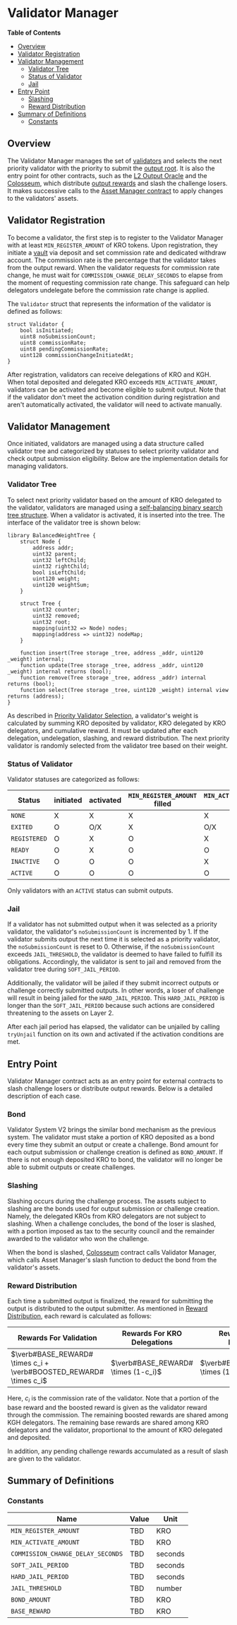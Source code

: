 
# Validator Manager

<!-- All glossary references in this file. -->

[g-validator]: ../../glossary.md#validator
[g-l2-output]: ../../glossary.md#l2-output-root
[output-oracle]: ../../glossary.md#l2-output-oracle-contract
[colosseum-contract]: ../../glossary.md#colosseum-contract
[asset-manager-contract]: ../../glossary.md#asset-manager-contract
[g-output-reward]: ../../glossary.md#output-reward

<!-- START doctoc generated TOC please keep comment here to allow auto update -->
<!-- DON'T EDIT THIS SECTION, INSTEAD RE-RUN doctoc TO UPDATE -->
**Table of Contents**

- [Overview](#overview)
- [Validator Registration](#validator-registration)
- [Validator Management](#validator-management)
  - [Validator Tree](#validator-tree)
  - [Status of Validator](#status-of-validator)
  - [Jail](#jail)
- [Entry Point](#entry-point)
  - [Slashing](#slashing)
  - [Reward Distribution](#reward-distribution)
- [Summary of Definitions](#summary-of-definitions)
  - [Constants](#constants)

<!-- END doctoc generated TOC please keep comment here to allow auto update -->

## Overview

The Validator Manager manages the set of [validators][g-validator] and selects the next priority validator with the
priority to submit the [output root][g-l2-output]. It is also the entry point for other contracts, such as the
[L2 Output Oracle][output-oracle] and the [Colosseum][colosseum-contract], which distribute
[output rewards][g-output-reward] and slash the challenge losers. It makes successive calls to the
[Asset Manager contract][asset-manager-contract] to apply changes to the validators' assets.

## Validator Registration

To become a validator, the first step is to register to the Validator Manager with at least `MIN_REGISTER_AMOUNT` of
KRO tokens. Upon registration, they initiate a [vault](./asset-manager.md#composition-of-asset-manager) via
deposit and set commission rate and dedicated withdraw account. The commission rate is the
percentage that the validator takes from the output reward. When the validator requests for commission rate change,
he must wait for `COMMISSION_CHANGE_DELAY_SECONDS` to elapse from the moment of requesting commission rate change.
This safeguard can help delegators undelegate before the commission rate change is applied.

The `Validator` struct that represents the information of the validator is defined as follows:

```solidity
struct Validator {
    bool isInitiated;
    uint8 noSubmissionCount;
    uint8 commissionRate;
    uint8 pendingCommissionRate;
    uint128 commissionChangeInitiatedAt;
}
```

After registration, validators can receive delegations of KRO and KGH. When total deposited and delegated KRO exceeds
`MIN_ACTIVATE_AMOUNT`, validators can be activated and become eligible to submit output. Note that if the validator
don't meet the activation condition during registration and aren't automatically activated, the validator will need to
activate manually.

## Validator Management

Once initiated, validators are managed using a data structure called validator tree and categorized by statuses to
select priority validator and check output submission eligibility. Below are the implementation details for managing
validators.

### Validator Tree

To select next priority validator based on the amount of KRO delegated to the validator, validators are managed using a
[self-balancing binary search tree structure][self-balancing-binary-search-tree]. When a validator is activated, it is
inserted into the tree. The interface of the validator tree is shown below:

```solidity
library BalancedWeightTree {
    struct Node {
        address addr;
        uint32 parent;
        uint32 leftChild;
        uint32 rightChild;
        bool isLeftChild;
        uint120 weight;
        uint120 weightSum;
    }

    struct Tree {
        uint32 counter;
        uint32 removed;
        uint32 root;
        mapping(uint32 => Node) nodes;
        mapping(address => uint32) nodeMap;
    }

    function insert(Tree storage _tree, address _addr, uint120 _weight) internal;
    function update(Tree storage _tree, address _addr, uint120 _weight) internal returns (bool);
    function remove(Tree storage _tree, address _addr) internal returns (bool);
    function select(Tree storage _tree, uint120 _weight) internal view returns (address);
}
```

As described in [Priority Validator Selection](./overview.md#priority-validator-selection), a validator's weight is
calculated by summing KRO deposited by validator, KRO delegated by KRO delegators, and cumulative reward.
It must be updated after each delegation, undelegation, slashing, and reward distribution. The next
priority validator is randomly selected from the validator tree based on their weight.

[self-balancing-binary-search-tree]: https://github.com/yasharpm/Solidity-Weighted-Random-List

### Status of Validator

Validator statuses are categorized as follows:

| Status       | initiated | activated | `MIN_REGISTER_AMOUNT` filled | `MIN_ACTIVATE_AMOUNT` filled |
|--------------|-----------|-----------|------------------------------|------------------------------|
| `NONE`       | X         | X         | X                            | X                            |
| `EXITED`     | O         | O/X       | X                            | O/X                          |
| `REGISTERED` | O         | X         | O                            | X                            |
| `READY`      | O         | X         | O                            | O                            |
| `INACTIVE`   | O         | O         | O                            | X                            |
| `ACTIVE`     | O         | O         | O                            | O                            |

Only validators with an `ACTIVE` status can submit outputs.

### Jail

If a validator has not submitted output when it was selected as a priority validator, the validator's
`noSubmissionCount` is incremented by 1. If the validator submits output the next time it is selected as a priority
validator, the `noSubmissionCount` is reset to 0. Otherwise, if the `noSubmissionCount` exceeds `JAIL_THRESHOLD`, the
validator is deemed to have failed to fulfill its obligations. Accordingly, the validator is sent to jail and removed
from the validator tree during `SOFT_JAIL_PERIOD`.

Additionally, the validator will be jailed if they submit incorrect outputs or challenge correctly submitted outputs. In
other words, a loser of challenge will result in being jailed for the `HARD_JAIL_PERIOD`. This `HARD_JAIL_PERIOD` is
longer than the `SOFT_JAIL_PERIOD` because such actions are considered threatening to the assets on Layer 2.

After each jail period has elapsed, the validator can be unjailed by calling `tryUnjail` function on its own and
activated if the activation conditions are met.

## Entry Point

Validator Manager contract acts as an entry point for external contracts to slash challenge losers or distribute output
rewards. Below is a detailed description of each case.

### Bond

Validator System V2 brings the similar bond mechanism as the previous system. The validator must stake a portion of KRO
deposited as a bond every time they submit an output or create a challenge. Bond amount for each output submission or
challenge creation is defined as `BOND_AMOUNT`. If there is not enough deposited KRO to bond, the validator will no
longer be able to submit outputs or create challenges.

### Slashing

Slashing occurs during the challenge process. The assets subject to slashing are the bonds used for output submission or
challenge creation. Namely, the delegated KROs from KRO delegators are not subject to slashing. When a challenge
concludes, the bond of the loser is slashed, with a portion imposed as tax to the security council and the remainder
awarded to the validator who won the challenge.

When the bond is slashed, [Colosseum](../../fault-proof/challenge.md#contract-interface) contract calls Validator
Manager, which calls Asset Manager's slash function to deduct the bond from the validator's assets.

### Reward Distribution

Each time a submitted output is finalized, the reward for submitting the output is distributed to the output submitter.
As mentioned in [Reward Distribution](./overview.md#reward-distribution), each reward is calculated as follows:

| Rewards For Validation                                             | Rewards For KRO Delegations         | Rewards For KGH Delegations            |
|--------------------------------------------------------------------|-------------------------------------|----------------------------------------|
| $\verb#BASE_REWARD# \times c_i + \verb#BOOSTED_REWARD# \times c_i$ | $\verb#BASE_REWARD# \times (1-c_i)$ | $\verb#BOOSTED_REWARD# \times (1-c_i)$ |

Here, $c_i$ is the commission rate of the validator. Note that a portion of the base reward and the boosted reward is
given as the validator reward through the commission. The remaining boosted rewards are shared among KGH delegators. The
remaining base rewards are shared among KRO delegators and the validator, proportional to the amount of KRO delegated
and deposited.

In addition, any pending challenge rewards accumulated as a result of slash are given to the validator.

## Summary of Definitions

### Constants

| Name                              | Value | Unit    |
|-----------------------------------|-------|---------|
| `MIN_REGISTER_AMOUNT`             | TBD   | KRO     |
| `MIN_ACTIVATE_AMOUNT`             | TBD   | KRO     |
| `COMMISSION_CHANGE_DELAY_SECONDS` | TBD   | seconds |
| `SOFT_JAIL_PERIOD`                | TBD   | seconds |
| `HARD_JAIL_PERIOD`                | TBD   | seconds |
| `JAIL_THRESHOLD`                  | TBD   | number  |
| `BOND_AMOUNT`                     | TBD   | KRO     |
| `BASE_REWARD`                     | TBD   | KRO     |
